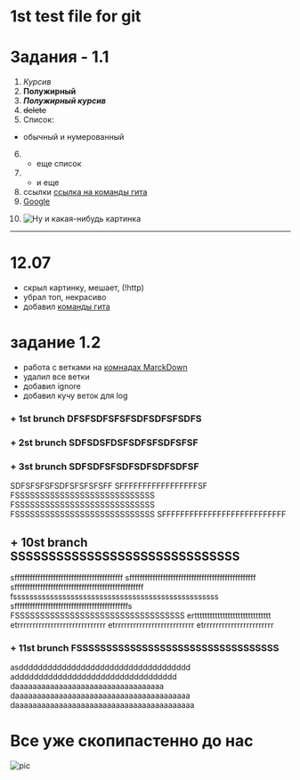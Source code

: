 # 1st test file for git

# Задания - 1.1

1. *Курсив*
2. **Полужирный**
3. ***Полужирный курсив***
4. ~~delete~~
5. Список: 
* обычный и нумерованный
6. + еще список
7. - и еще
8. ссылки [ссылка на команды гита](Git&Mark\gitComm.md)
9.  [Google][1]

[1]: https://www.google.com (сайт гугла)

10. ![Ну и какая-нибудь картинка](!https://mir-s3-cdn-cf.behance.net/project_modules/max_1200/7e711331903197.56660bdba5f27.jpg)


----
#  **12.07**


+ скрыл картинку, мешает, (!http)
+ убрал топ, некрасиво 
+ добавил [команды гита](Git&Mark\gitComm.md)
# задание 1.2

+ работа с ветками на [комнадах MarckDown](Git&Mark\markComm.md) 
+ удалил все ветки
+ добавил ignore
+ добавил кучу веток для log

### + 1st brunch DFSFSDFSFSFSDFSDFSFSDFS
### + 2st brunch SDFSDSFDSFSDFSFSDFSFSF  
### + 3st brunch SDFSDFSFSDFSDFSDFSDFSF
SDFSFSFSFSDFSFSFSFSFF
SFFFFFFFFFFFFFFFFFSF
FSSSSSSSSSSSSSSSSSSSSSSSSSSSS
FSSSSSSSSSSSSSSSSSSSSSSSSSSSS
FSSSSSSSSSSSSSSSSSSSSSSSSSSSS
SFFFFFFFFFFFFFFFFFFFFFFFFFFF
## + 10st branch SSSSSSSSSSSSSSSSSSSSSSSSSSSSSS
sffffffffffffffffffffffffffffffffffffffffff
sfffffffffffffffffffffffffffffffffffffffffffffffff
sffffffffffffffffffffffffffffffffffffffffffffffffff
fssssssssssssssssssssssssssssssssssssssssssssssssss
sffffffffffffffffffffffffffffffffffffffffffffs
FSSSSSSSSSSSSSSSSSSSSSSSSSSSSSSSSSS
ertttttttttttttttttttttttttttttt
etrrrrrrrrrrrrrrrrrrrrrrrrrrrrr
etrrrrrrrrrrrrrrrrrrrrrrrrrr
etrrrrrrrrrrrrrrrrrrrrrrr

### + 11st brunch FSSSSSSSSSSSSSSSSSSSSSSSSSSSSSSSSSS
asdddddddddddddddddddddddddddddddddddd
adddddddddddddddddddddddddddddddddd
daaaaaaaaaaaaaaaaaaaaaaaaaaaaaaaaaa
daaaaaaaaaaaaaaaaaaaaaaaaaaaaaaaaaaaaaaaa
daaaaaaaaaaaaaaaaaaaaaaaaaaaaaaaaaaaaaaaaa



# Все уже скопипастенно до нас
![pic](all2.jpg)


